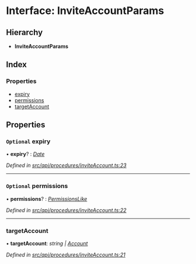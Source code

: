 # Interface: InviteAccountParams

## Hierarchy

* **InviteAccountParams**

## Index

### Properties

* [expiry](inviteaccountparams.md#optional-expiry)
* [permissions](inviteaccountparams.md#optional-permissions)
* [targetAccount](inviteaccountparams.md#targetaccount)

## Properties

### `Optional` expiry

• **expiry**? : *[Date](../enums/transactionargumenttype.md#date)*

*Defined in [src/api/procedures/inviteAccount.ts:23](https://github.com/PolymathNetwork/polymesh-sdk/blob/cfab557b/src/api/procedures/inviteAccount.ts#L23)*

___

### `Optional` permissions

• **permissions**? : *[PermissionsLike](../globals.md#permissionslike)*

*Defined in [src/api/procedures/inviteAccount.ts:22](https://github.com/PolymathNetwork/polymesh-sdk/blob/cfab557b/src/api/procedures/inviteAccount.ts#L22)*

___

###  targetAccount

• **targetAccount**: *string | [Account](../classes/account.md)*

*Defined in [src/api/procedures/inviteAccount.ts:21](https://github.com/PolymathNetwork/polymesh-sdk/blob/cfab557b/src/api/procedures/inviteAccount.ts#L21)*
